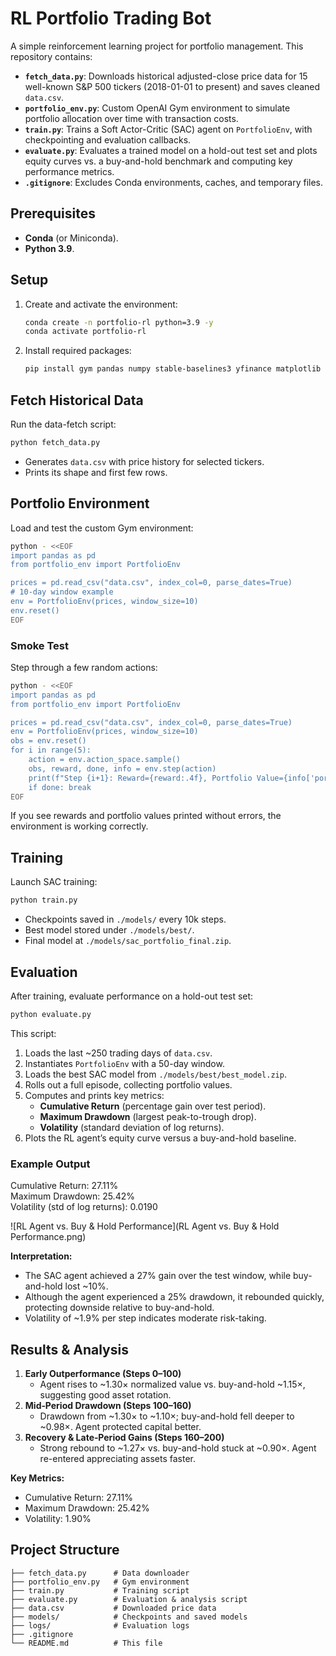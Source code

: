 # RL Portfolio Trading Bot

A simple reinforcement learning project for portfolio management. This repository contains:

- **`fetch_data.py`**: Downloads historical adjusted-close price data for 15 well-known S&P 500 tickers (2018-01-01 to present) and saves cleaned `data.csv`.
- **`portfolio_env.py`**: Custom OpenAI Gym environment to simulate portfolio allocation over time with transaction costs.
- **`train.py`**: Trains a Soft Actor-Critic (SAC) agent on `PortfolioEnv`, with checkpointing and evaluation callbacks.
- **`evaluate.py`**: Evaluates a trained model on a hold-out test set and plots equity curves vs. a buy-and-hold benchmark and computing key performance metrics.
- **`.gitignore`**: Excludes Conda environments, caches, and temporary files.

## Prerequisites

- **Conda** (or Miniconda).
- **Python 3.9**.

## Setup

1. Create and activate the environment:
   ```bash
   conda create -n portfolio-rl python=3.9 -y
   conda activate portfolio-rl
   ```
2. Install required packages:
   ```bash
   pip install gym pandas numpy stable-baselines3 yfinance matplotlib shimmy
   ```

## Fetch Historical Data

Run the data-fetch script:

```bash
python fetch_data.py
```

- Generates `data.csv` with price history for selected tickers.
- Prints its shape and first few rows.

## Portfolio Environment

Load and test the custom Gym environment:

```bash
python - <<EOF
import pandas as pd
from portfolio_env import PortfolioEnv

prices = pd.read_csv("data.csv", index_col=0, parse_dates=True)
# 10-day window example
env = PortfolioEnv(prices, window_size=10)
env.reset()
EOF
```

### Smoke Test

Step through a few random actions:

```bash
python - <<EOF
import pandas as pd
from portfolio_env import PortfolioEnv

prices = pd.read_csv("data.csv", index_col=0, parse_dates=True)
env = PortfolioEnv(prices, window_size=10)
obs = env.reset()
for i in range(5):
    action = env.action_space.sample()
    obs, reward, done, info = env.step(action)
    print(f"Step {i+1}: Reward={reward:.4f}, Portfolio Value={info['portfolio_value']:.4f}")
    if done: break
EOF
```

If you see rewards and portfolio values printed without errors, the environment is working correctly.

## Training

Launch SAC training:

```bash
python train.py
```

- Checkpoints saved in `./models/` every 10k steps.
- Best model stored under `./models/best/`.
- Final model at `./models/sac_portfolio_final.zip`.

## Evaluation

After training, evaluate performance on a hold-out test set:

```bash
python evaluate.py
```

This script:
1. Loads the last ~250 trading days of `data.csv`.
2. Instantiates `PortfolioEnv` with a 50-day window.
3. Loads the best SAC model from `./models/best/best_model.zip`.
4. Rolls out a full episode, collecting portfolio values.
5. Computes and prints key metrics:
   - **Cumulative Return** (percentage gain over test period).
   - **Maximum Drawdown** (largest peak-to-trough drop).
   - **Volatility** (standard deviation of log returns).
6. Plots the RL agent’s equity curve versus a buy-and-hold baseline.

### Example Output

Cumulative Return: 27.11%  
Maximum Drawdown: 25.42%  
Volatility (std of log returns): 0.0190

![RL Agent vs. Buy & Hold Performance](RL Agent vs. Buy & Hold Performance.png)

**Interpretation:**

- The SAC agent achieved a 27% gain over the test window, while buy-and-hold lost ~10%.
- Although the agent experienced a 25% drawdown, it rebounded quickly, protecting downside relative to buy-and-hold.
- Volatility of ~1.9% per step indicates moderate risk-taking.

## Results & Analysis

1. **Early Outperformance (Steps 0–100)**  
   - Agent rises to ~1.30× normalized value vs. buy-and-hold ~1.15×, suggesting good asset rotation.  
2. **Mid‑Period Drawdown (Steps 100–160)**  
   - Drawdown from ~1.30× to ~1.10×; buy-and-hold fell deeper to ~0.98×. Agent protected capital better.  
3. **Recovery & Late‑Period Gains (Steps 160–200)**  
   - Strong rebound to ~1.27× vs. buy-and-hold stuck at ~0.90×. Agent re-entered appreciating assets faster.

**Key Metrics:**
- Cumulative Return: 27.11%  
- Maximum Drawdown: 25.42%  
- Volatility: 1.90%

## Project Structure

```text
├── fetch_data.py      # Data downloader
├── portfolio_env.py   # Gym environment
├── train.py           # Training script
├── evaluate.py        # Evaluation & analysis script
├── data.csv           # Downloaded price data
├── models/            # Checkpoints and saved models
├── logs/              # Evaluation logs
├── .gitignore
└── README.md          # This file
```
